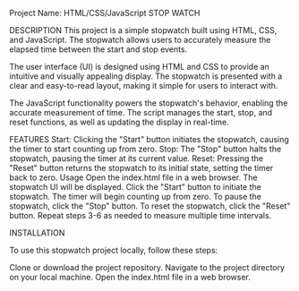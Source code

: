 Project Name: HTML/CSS/JavaScript STOP WATCH

DESCRIPTION
This project is a simple stopwatch built using HTML, CSS, and JavaScript. The stopwatch allows users to accurately measure the elapsed time between the start and stop events.

The user interface (UI) is designed using HTML and CSS to provide an intuitive and visually appealing display. The stopwatch is presented with a clear and easy-to-read layout, making it simple for users to interact with.

The JavaScript functionality powers the stopwatch's behavior, enabling the accurate measurement of time. The script manages the start, stop, and reset functions, as well as updating the display in real-time.


FEATURES
Start: Clicking the "Start" button initiates the stopwatch, causing the timer to start counting up from zero.
Stop: The "Stop" button halts the stopwatch, pausing the timer at its current value.
Reset: Pressing the "Reset" button returns the stopwatch to its initial state, setting the timer back to zero.
Usage
Open the index.html file in a web browser.
The stopwatch UI will be displayed.
Click the "Start" button to initiate the stopwatch.
The timer will begin counting up from zero.
To pause the stopwatch, click the "Stop" button.
To reset the stopwatch, click the "Reset" button.
Repeat steps 3-6 as needed to measure multiple time intervals.

INSTALLATION

To use this stopwatch project locally, follow these steps:

Clone or download the project repository.
Navigate to the project directory on your local machine.
Open the index.html file in a web browser.
